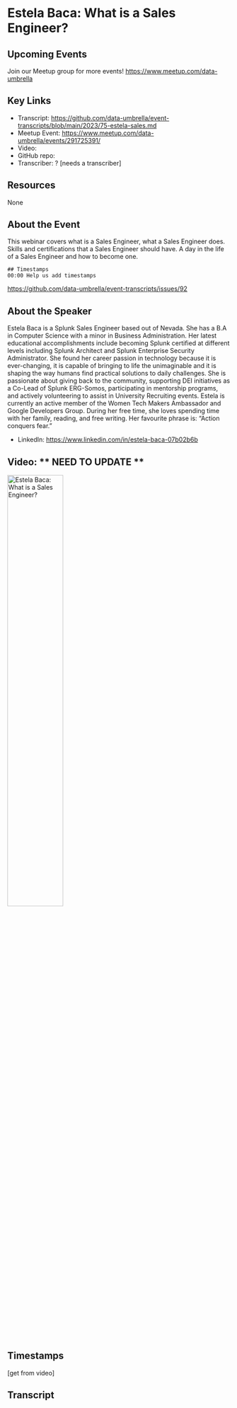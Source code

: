# Estela Baca: What is a Sales Engineer?

## Upcoming Events
Join our Meetup group for more events!
https://www.meetup.com/data-umbrella

## Key Links
- Transcript: https://github.com/data-umbrella/event-transcripts/blob/main/2023/75-estela-sales.md 
- Meetup Event: https://www.meetup.com/data-umbrella/events/291725391/
- Video: 
- GitHub repo:  
- Transcriber:  ? [needs a transcriber]

## Resources
None

## About the Event
This webinar covers what is a Sales Engineer, what a Sales Engineer does. Skills and certifications that a Sales Engineer should have. A day in the life of a Sales Engineer and how to become one.

```
## Timestamps
00:00 Help us add timestamps
```
https://github.com/data-umbrella/event-transcripts/issues/92


## About the Speaker

Estela Baca is a Splunk Sales Engineer based out of Nevada. She has a B.A in Computer Science with a minor in Business Administration. Her latest educational accomplishments include becoming Splunk certified at different levels including Splunk Architect and Splunk Enterprise Security Administrator. She found her career passion in technology because it is ever-changing, it is capable of bringing to life the unimaginable and it is shaping the way humans find practical solutions to daily challenges. She is passionate about giving back to the community, supporting DEI initiatives as a Co-Lead of Splunk ERG-Somos, participating in mentorship programs, and actively volunteering to assist in University Recruiting events. Estela is currently an active member of the Women Tech Makers Ambassador and Google Developers Group. During her free time, she loves spending time with her family, reading, and free writing. Her favourite phrase is: “Action conquers fear.”

- LinkedIn:  https://www.linkedin.com/in/estela-baca-07b02b6b

## Video:  ** NEED TO UPDATE **
<a href="http://www.youtube.com/watch?feature=player_embedded&v=NbmdFJsnuuo" target="_blank"><img src="http://img.youtube.com/vi/NbmdFJsnuuo/0.jpg"
alt="Estela Baca: What is a Sales Engineer?" width="50%" /></a>

## Timestamps
[get from video]

## Transcript
